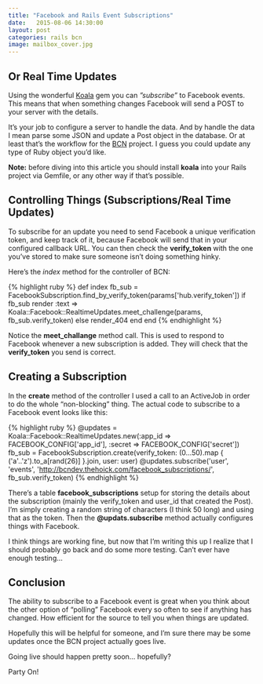 ```yaml
---
title: "Facebook and Rails Event Subscriptions"
date:   2015-08-06 14:30:00
layout: post
categories: rails bcn
image: mailbox_cover.jpg
---
```


## Or Real Time Updates 

Using the wonderful [Koala](https://github.com/arsduo/koala) gem you can *”subscribe”* to Facebook events.  This means that when something changes Facebook will send a POST to your server with the details.

It’s your job to configure a server to handle the data.  And by handle the data I mean parse some JSON and update a Post object in the database.  Or at least that’s the workflow for the [BCN](https://github.com/asommer70/bcn) project.  I guess you could update any type of Ruby object you’d like.

**Note:** before diving into this article you should install **koala** into your Rails project via Gemfile, or any other way if that’s possible.

<!--more-->
## Controlling Things (Subscriptions/Real Time Updates)

To subscribe for an update you need to send Facebook a unique verification token, and keep track of it, because Facebook will send that in your configured callback URL.  You can then check the **verify_token** with the one you’ve stored to make sure someone isn’t doing something hinky.

Here’s the *index* method for the controller of BCN:

{% highlight ruby %}
  def index
    fb_sub = FacebookSubscription.find_by_verify_token(params['hub.verify_token'])
    if fb_sub
      render :text => Koala::Facebook::RealtimeUpdates.meet_challenge(params, fb_sub.verify_token)
    else
      render_404
    end
  end
{% endhighlight %}

Notice the **meet_challange** method call.  This is used to respond to Facebook whenever a new subscription is added.  They will check that the **verify_token** you send is correct.

## Creating a Subscription

In the **create** method of the controller I used a call to an ActiveJob in order to do the whole “non-blocking” thing.  The actual code to subscribe to a Facebook event looks like this:

{% highlight ruby %}
   @updates = Koala::Facebook::RealtimeUpdates.new(:app_id => FACEBOOK_CONFIG['app_id'],
                                                   :secret => FACEBOOK_CONFIG['secret'])
    fb_sub = FacebookSubscription.create(verify_token: (0...50).map { ('a'..'z').to_a[rand(26)] }.join, user: user)
    @updates.subscribe('user', 'events', 'http://bcndev.thehoick.com/facebook_subscriptions/', fb_sub.verify_token)
{% endhighlight %}

There’s a table **facebook_subscriptions** setup for storing the details about the subscription (mainly the verify_token and user_id that created the Post).  I’m simply creating a random string of characters (I think 50 long) and using that as the token.  Then the **@updats.subscribe** method actually configures things with Facebook.

I think things are working fine, but now that I’m writing this up I realize that I should probably go back and do some more testing.  Can’t ever have enough testing…

## Conclusion

The ability to subscribe to a Facebook event is great when you think about the other option of “polling” Facebook every so often to see if anything has changed.  How efficient for the source to tell you when things are updated.

Hopefully this will be helpful for someone, and I’m sure there may be some updates once the BCN project actually goes live.

Going live should happen pretty soon… hopefully?

Party On!
